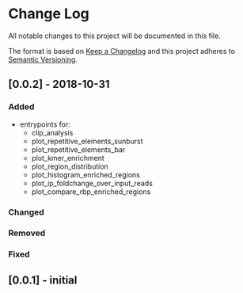 # Change Log
All notable changes to this project will be documented in this file.

The format is based on [Keep a Changelog](http://keepachangelog.com/) 
and this project adheres to [Semantic Versioning](http://semver.org/).

## [0.0.2] - 2018-10-31
### Added
- entrypoints for:
	- clip_analysis
	- plot_repetitive_elements_sunburst
	- plot_repetitive_elements_bar
	- plot_kmer_enrichment
	- plot_region_distribution
	- plot_histogram_enriched_regions
	- plot_ip_foldchange_over_input_reads
	- plot_compare_rbp_enriched_regions
	
### Changed

### Removed

### Fixed

## [0.0.1] - initial